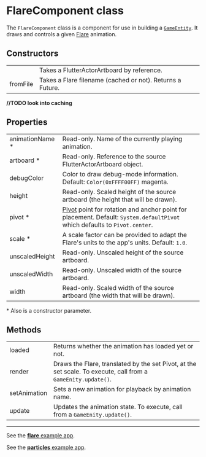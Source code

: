 # FlareComponent class

The `FlareComponent` class is a component for use in building a [`GameEntity`](/doc/game_entity.md).  It draws and controls a given [Flare](https://www.2dimensions.com/about-flare) animation.

## Constructors

| | |
| :-- | :-- |
| _<default>_ | Takes a FlutterActorArtboard by reference. |
| fromFile    | Takes a Flare filename (cached or not).  Returns a Future. |

**//TODO look into caching**

## Properties

| | |
| :-- | :-- |
| animationName * | Read-only.  Name of the currently playing animation. |
| artboard      * | Read-only.  Reference to the source FlutterActorArtboard object. |
| debugColor      | Color to draw debug-mode information.  Default: `Color(0xFFFF00FF)` magenta. |
| height          | Read-only.  Scaled height of the source artboard (the height that will be drawn). |
| pivot         * | [Pivot](/doc/pivot.md) point for rotation and anchor point for placement.  Default: `System.defaultPivot` which defaults to `Pivot.center`. |
| scale         * | A scale factor can be provided to adapt the Flare's units to the app's units.  Default: `1.0`. |
| unscaledHeight  | Read-only.  Unscaled height of the source artboard. |
| unscaledWidth   | Read-only.  Unscaled width of the source artboard. |
| width           | Read-only.  Scaled width of the source artboard (the width that will be drawn). |

\* Also is a constructor parameter.

## Methods

| | |
| :-- | :-- |
| loaded       | Returns whether the animation has loaded yet or not. |
| render       | Draws the Flare, translated by the set Pivot, at the set scale.  To execute, call from a `GameEnity.update()`. |
| setAnimation | Sets a new animation for playback by animation name. |
| update       | Updates the animation state.  To execute, call from a `GameEnity.update()`. |

----

See the [**flare** example app](/doc/examples/flare/lib/main.dart).

See the [**particles** example app](/doc/examples/particles/lib/main.dart).
